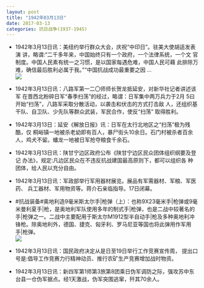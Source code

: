 ```yaml
---
layout: post
title: "1942年03月13日"
date: 2017-03-13
categories: 抗日战争(1937-1945)
---
```


<meta name="referrer" content="no-referrer" />

- 1942年3月13日讯：美纽约举行群众大会，庆祝“中印日”。驻美大使胡适发表演 讲，略谓:“二千多年来，中国始终只有一个政府，一个法律系统，一个文 官制度。中国人民素有统一之习惯，是以国家每遇危难，中国人民可藉 此排除万难，确信最后胜利必属于我。”“中国抗战成功最重要之因 ... <br/><img src="https://wx3.sinaimg.cn/large/aca367d8ly1fdlig7xbj7j20c809zdfw.jpg" />

- 1942年3月13日讯：八路军第一二〇师师长贺龙抵延安，对新华社记者讲述该军 在晋西北粉碎日军“春季扫荡”的经过，略谓：日军集中两万兵力于2月 5曰开始“扫荡”，八路军采取分散活动，以袭击和伏击的方式打击敌 人，还组织基干队、自卫队、少先队等群众武装，军民合作，使反“扫荡” 取得胜利。 

- 1942年3月13日：延安《解放日报》讯：日军在太行北地区之“扫荡”极为残酷，仅 桐峪镇一地被杀老幼即有百人，暴尸街头10余日。石门村被杀者百余 人，鸡犬不留。蟠龙一地被日军抢夺粮食千余石。 

- 1942年3月13日讯：陕甘宁边区政府公布《陕甘宁边区民众团体组织纲要及登记 办法》，规定:凡边区民众在不违反抗战建国最高原则下，都可以组织各 种团体，给人民以充分自由。 

- 1942年3月13日讯：军政部举行军用器材展览。展品有军需器材、军粮、军医药、 兵工器材、军用物资等。蒋介石亲临指导。17日闭幕。 

- #抗战装备#奥地利造9毫米斯太尔手|枪弹（上）：也称9X23毫米手|枪弹或9毫米曼利夏手|枪，是奥地利军队使用多年的制式手|枪弹，也是二战中较著名的手|枪弹之一。二战中主要配用于斯太尔M1912型半自动手|枪及多种奥地利冲锋枪。除奥地利外，德国、捷克、匈牙利、罗马尼亚等国也将此弹用作军用手|枪弹。 <br/><img src="https://wx1.sinaimg.cn/large/aca367d8ly1fdkzemxcdjj207y0y60xv.jpg" />

- 1942年3月13日讯：国民政府决定从是日至19日举行工作竞赛宣传周， 提出口号是:倡导工作竞赛力行精神动员、推行农矿生产竞赛增加战时物资。 

- 1942年3月13日讯：新四军第1师第3旅第8团乘日伪军调防之际，强攻苏中东台县一仓伪军据点。经1天激战，伪军突围逃窜，歼其70余人。 

